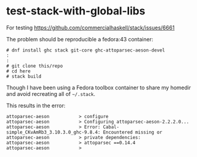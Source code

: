 # test-stack-with-global-libs

For testing https://github.com/commercialhaskell/stack/issues/6661

The problem should be reproducible a fedora:43 container:

```
# dnf install ghc stack git-core ghc-attoparsec-aeson-devel
:
:
# git clone this/repo
# cd here
# stack build
```

Though I have been using a Fedora toolbox container to share
my homedir and avoid recreating all of `~/.stack`.

This results in the error:

```
attoparsec-aeson           > configure
attoparsec-aeson           > Configuring attoparsec-aeson-2.2.2.0...
attoparsec-aeson           > Error: Cabal-simple_CKvAmRb3_3.10.3.0_ghc-9.8.4: Encountered missing or
attoparsec-aeson           > private dependencies:
attoparsec-aeson           > attoparsec ==0.14.4
attoparsec-aeson           >
```
